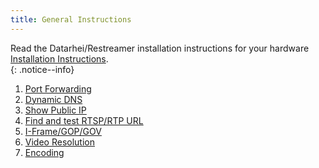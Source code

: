 ```yaml
---
title: General Instructions
---
```


Read the Datarhei/Restreamer installation instructions for your hardware [Installation Instructions](../docs/installation-index.html).  
{: .notice--info}

1. [Port Forwarding](../wiki/portforwarding.html) 
2. [Dynamic DNS](../wiki/dynamic-dns-basic.html)  
3. [Show Public IP](../wiki/show-public-ip.html)  
4. [Find and test RTSP/RTP URL](../wiki/find-rtsp-url.html)  
5. [I-Frame/GOP/GOV](../wiki/iframe-general-instructions.html)  
6. [Video Resolution](../wiki/video-resolution-general-instructions.html) 
7. [Encoding](../wiki/encoding-general-instructions.html)